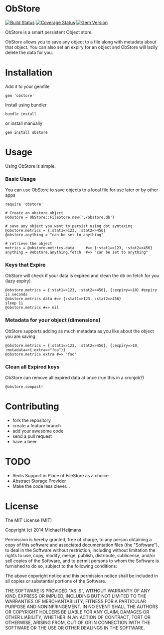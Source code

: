 ObStore
===

[![Build Status](https://travis-ci.org/parabuzzle/obstore.svg)](https://travis-ci.org/parabuzzle/obstore) [![Coverage Status](https://coveralls.io/repos/parabuzzle/obstore/badge.png?branch=master)](https://coveralls.io/r/parabuzzle/obstore?branch=master) [![Gem Version](https://badge.fury.io/rb/obstore.svg)](http://badge.fury.io/rb/obstore)

ObStore is a smart persistent Object store.

ObStore allows you to save any object to a file along with metadata about that object. You can also set an expiry for an object and ObStore will lazily delete the data for you.

# Installation

Add it to your gemfile
```
gem 'obstore'
```

Install using bundler
```
bundle install
```

or install manually
```
gem install obstore
```

# Usage
Using ObStore is simple.

### Basic Usage
You can use ObStore to save objects to a local file for use later or by other apps
```
require 'obstore'

# Create an obstore object
@obstore = ObStore::FileStore.new('./obstore.db')

# save any object you want to persist using dot syntaxing
@obstore.metrics = {:stat1=>123, :stat2=>456}
@obstore.anything = "can be set to anything"

# retrieve the object
metrics = @obstore.metrics.data     #=> {:stat1=>123, :stat2=>456}
anything = @obstore.anything.fetch  #=> "can be set to anything"
```

### Keys that Expire
ObStore will check if your data is expired and clean the db on fetch for you (lazy expiry)
```
@obstore.metrics = {:stat1=>123, :stat2=>456}, {:expiry=>10} #expiry is seconds
@obstore.metrics.data #=> {:stat1=>123, :stat2=>456}
sleep 11
@obstore.metrics #=> nil
```

### Metadata for your object (dimensions)
ObStore supports adding as much metadata as you like about the object you are saving
```
@obstore.metrics = {:stat1=>123, :stat2=>456}, {:expiry=>10, :metadata=>{:extra=>"foo"}}
@obstore.metrics.extra #=> "foo"
```

### Clean all Expired keys
ObStore can remove all expired data at once (run this in a cronjob?)
```
@obstore.compact!
```

# Contributing
 * fork the repository
 * create a feature branch
 * add your awesome code
 * send a pull request
 * have a beer

# TODO
 * Redis Support in Place of FileStore as a choice
 * Abstract Storage Provider
 * Make the code less clever...

# License
The MIT License (MIT)

Copyright (c) 2014 Michael Heijmans

Permission is hereby granted, free of charge, to any person obtaining a copy
of this software and associated documentation files (the "Software"), to deal
in the Software without restriction, including without limitation the rights
to use, copy, modify, merge, publish, distribute, sublicense, and/or sell
copies of the Software, and to permit persons to whom the Software is
furnished to do so, subject to the following conditions:

The above copyright notice and this permission notice shall be included in
all copies or substantial portions of the Software.

THE SOFTWARE IS PROVIDED "AS IS", WITHOUT WARRANTY OF ANY KIND, EXPRESS OR
IMPLIED, INCLUDING BUT NOT LIMITED TO THE WARRANTIES OF MERCHANTABILITY,
FITNESS FOR A PARTICULAR PURPOSE AND NONINFRINGEMENT. IN NO EVENT SHALL THE
AUTHORS OR COPYRIGHT HOLDERS BE LIABLE FOR ANY CLAIM, DAMAGES OR OTHER
LIABILITY, WHETHER IN AN ACTION OF CONTRACT, TORT OR OTHERWISE, ARISING FROM,
OUT OF OR IN CONNECTION WITH THE SOFTWARE OR THE USE OR OTHER DEALINGS IN
THE SOFTWARE.
